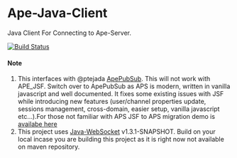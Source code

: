Ape-Java-Client
===============

Java Client For Connecting to Ape-Server.

[![Build Status](https://travis-ci.org/kingster/Ape-Java-Client.svg?branch=master)](https://travis-ci.org/kingster/Ape-Java-Client)

#### Note
1. This interfaces with @ptejada [ApePubSub](https://github.com/ptejada/ApePubSub). This will not work with APE_JSF. Switch over to ApePubSub as APS is modern, written in vanilla javascript and well documented. It fixes some existing issues with JSF while introducing new features (user/channel properties update, sessions management, cross-domain, easier setup, vanilla javascript etc…).For those not familiar with APS JSF to APS migration demo is [availabe here](https://github.com/lcharette/JSF-vs.-APS---Move-demo)
2. This project uses [Java-WebSocket](https://github.com/Davidiusdadi/Java-WebSocket) v1.3.1-SNAPSHOT. Build on your local incase you are building this project as it is right now not available on maven repository.
